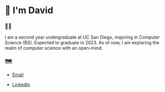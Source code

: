 # :wave: I'm David 

### :technologist:

I am a second year undergraduate at UC San Diego, majoring in 
Computer Science (BS). Expected to graduate in 2023. As of now, I am exploring 
the realm of computer science with an open-mind.

### :world_map:

* [Email](mailto:davidjeong0628@gmail.com)

* [LinkedIn](https://www.linkedin.com/in/david-jeong-b85488192/)
